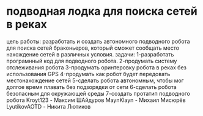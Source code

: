 # подводная лодка для поиска сетей в реках
цель работы: разработать и создать автономного подводного робота для поиска сетей браконьеров, который сможет сообщать место нахождение сетей в различных условия.
задачи:
1-разработать програмнный код для подводного робота.
2-продумать систему отслеживания робота
3-продумать оринтеровку робота в реках без использования GPS
4-продумать как робот будет передовать местонахождение сетей
5-сделать робота автономным, чтобы мог долгое время плавать без подзорядки от сети
6-сделать робота безопасным для окружающей среды
7-создать протатип подводного робота 
Kroyt123 - Максим ШАйдуров
MaynKlayn - Михаил Мисюрёв
LyutikovAOTD - Никита Лютиков
